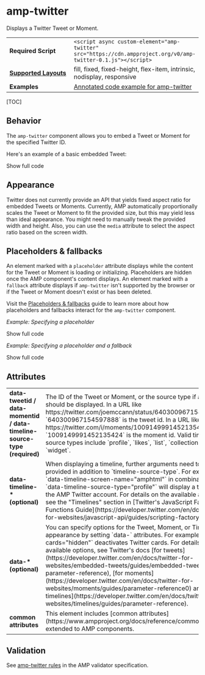 <!---
Copyright 2015 The AMP HTML Authors. All Rights Reserved.

Licensed under the Apache License, Version 2.0 (the "License");
you may not use this file except in compliance with the License.
You may obtain a copy of the License at

      http://www.apache.org/licenses/LICENSE-2.0

Unless required by applicable law or agreed to in writing, software
distributed under the License is distributed on an "AS-IS" BASIS,
WITHOUT WARRANTIES OR CONDITIONS OF ANY KIND, either express or implied.
See the License for the specific language governing permissions and
limitations under the License.
-->

# amp-twitter

Displays a Twitter Tweet or Moment.

<table>
  <tr>
    <td width="40%"><strong>Required Script</strong></td>
    <td><code>&lt;script async custom-element="amp-twitter" src="https://cdn.ampproject.org/v0/amp-twitter-0.1.js">&lt;/script></code></td>
  </tr>
  <tr>
    <td class="col-fourty"><strong><a href="https://www.ampproject.org/docs/guides/responsive/control_layout.html">Supported Layouts</a></strong></td>
    <td>fill, fixed, fixed-height, flex-item, intrinsic, nodisplay, responsive</td>
  </tr>
  <tr>
    <td width="40%"><strong>Examples</strong></td>
    <td><a href="https://ampbyexample.com/components/amp-twitter/">Annotated code example for amp-twitter</a></td>
  </tr>
</table>

[TOC]

## Behavior

The `amp-twitter` component allows you to embed a Tweet or Moment for the specified Twitter ID.  

Here's an example of a basic embedded Tweet:

<!--embedded example - displays in ampproject.org -->
<div>
<amp-iframe height="164"
            layout="fixed-height"
            sandbox="allow-scripts allow-forms allow-same-origin"
            resizable
            src="https://ampproject-b5f4c.firebaseapp.com/examples/amptwitter.basic.embed.html">
  <div overflow tabindex="0" role="button" aria-label="Show more">Show full code</div>
  <div placeholder></div>
</amp-iframe>
</div>

## Appearance

Twitter does not currently provide an API that yields fixed aspect ratio for embedded Tweets or Moments. Currently, AMP automatically proportionally scales the Tweet or Moment to fit the provided size, but this may yield less than ideal appearance. You might need to manually tweak the provided width and height. Also, you can use the `media` attribute to select the aspect ratio based on the screen width.

## Placeholders & fallbacks

An element marked with a `placeholder` attribute displays while the content for the Tweet or Moment is loading or initializing.  Placeholders are hidden once the AMP component's content displays. An element marked with a `fallback` attribute displays if `amp-twitter` isn't supported by the browser or if the Tweet or Moment doesn't exist or has been deleted.

Visit the [Placeholders & fallbacks](https://www.ampproject.org/docs/guides/responsive/placeholders) guide to learn more about how placeholders and fallbacks interact for the `amp-twitter` component.

*Example: Specifying a placeholder*
<!--embedded example - displays in ampproject.org -->
<div>
  <amp-iframe height="278"
            layout="fixed-height"
            sandbox="allow-scripts allow-forms allow-same-origin"
            resizable
            src="https://ampproject-b5f4c.firebaseapp.com/examples/amptwitter.placeholder.embed.html">
  <div overflow tabindex="0" role="button" aria-label="Show more">Show full code</div>
  <div placeholder></div>
</amp-iframe>
</div>

*Example: Specifying a placeholder and a fallback*

<div>
  <amp-iframe height="354"
            layout="fixed-height"
            sandbox="allow-scripts allow-forms allow-same-origin"
            resizable
            src="https://ampproject-b5f4c.firebaseapp.com/examples/amptwitter.placeholder-and-fallback.embed.html">
  <div overflow tabindex="0" role="button" aria-label="Show more">Show full code</div>
  <div placeholder></div>
</amp-iframe>
</div>

## Attributes

<table class="ad-m-table-listing">
  <tr>
    <td width="40%"><strong>data-tweetid / data-momentid / data-timeline-source-type (required)</strong></td>
    <td>The ID of the Tweet or Moment, or the source type if a Timeline should be displayed.
    In a URL like https://twitter.com/joemccann/status/640300967154597888,  `640300967154597888` is the tweet id.
    In a URL like https://twitter.com/i/moments/1009149991452135424, `1009149991452135424` is the moment id.
    Valid timeline source types include `profile`, `likes`, `list`, `collection`, `url`, and `widget`.</td>
  </tr>
  <tr>
    <td width="40%"><strong>data-timeline-* (optional)</strong></td>
    <td>When displaying a timeline, further arguments need to be provided in addition to `timeline-source-type`. For example, `data-timeline-screen-name="amphtml"` in combination with `data-timeline-source-type="profile"` will display a timeline of the AMP Twitter account.
    For details on the available arguments, see the "Timelines" section in [Twitter's JavaScript Factory Functions Guide](https://developer.twitter.com/en/docs/twitter-for-websites/javascript-api/guides/scripting-factory-functions).</td>
  </tr>
  <tr>
    <td width="40%"><strong>data-* (optional)</strong></td>
    <td>You can specify options for the Tweet, Moment, or Timeline appearance by setting `data-` attributes. For example, `data-cards="hidden"` deactivates Twitter cards.
    For details on the available options, see Twitter's docs [for tweets](https://developer.twitter.com/en/docs/twitter-for-websites/embedded-tweets/guides/embedded-tweet-parameter-reference), [for moments](https://developer.twitter.com/en/docs/twitter-for-websites/moments/guides/parameter-reference0) and [for timelines](https://developer.twitter.com/en/docs/twitter-for-websites/timelines/guides/parameter-reference). </td>
  </tr>
  <tr>
    <td width="40%"><strong>common attributes</strong></td>
    <td>This element includes [common attributes](https://www.ampproject.org/docs/reference/common_attributes) extended to AMP components.</td>
  </tr>
</table>

## Validation

See [amp-twitter rules](https://github.com/ampproject/amphtml/blob/master/extensions/amp-twitter/validator-amp-twitter.protoascii) in the AMP validator specification.
